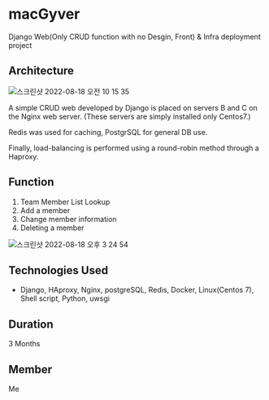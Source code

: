 # macGyver
Django Web(Only CRUD function with no Desgin, Front) & Infra deployment project 



## Architecture

![스크린샷 2022-08-18 오전 10 15 35](https://user-images.githubusercontent.com/47707808/185270820-fca3f02a-ca91-4fa8-ad02-7b3deac4dac0.png)

A simple CRUD web developed by Django is placed on servers B and C on the Nginx web server.
(These servers are simply installed only Centos7.)

Redis was used for caching, PostgrSQL for general DB use.

Finally, load-balancing is performed using a round-robin method through a Haproxy.

## Function

1. Team Member List Lookup
2. Add a member
3. Change member information
4. Deleting a member


![스크린샷 2022-08-18 오후 3 24 54](https://user-images.githubusercontent.com/47707808/185309511-5a96595e-b07f-47e9-93f8-5e5686150eb0.png)



## Technologies Used

- Django, HAproxy, Nginx, postgreSQL, Redis, Docker, Linux(Centos 7), Shell script, Python, uwsgi

## Duration
3 Months

## Member
Me
